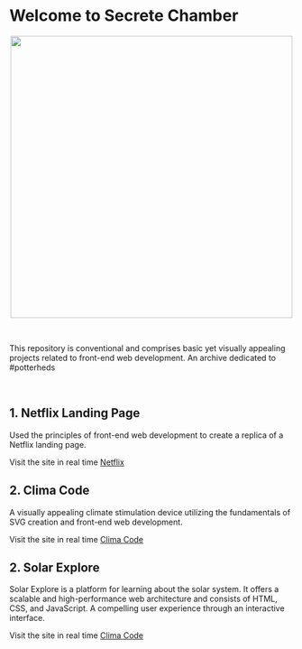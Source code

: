 # Welcome to Secrete Chamber
<p align="center"><img src="https://pm1.narvii.com/6831/5e8b1024f5fee5d43f45be8ca365cda5095865d8v2_hq.jpg" width="500"/></p>
<br>
<p>This repository is conventional and comprises basic yet visually appealing projects related to front-end web development. An archive dedicated to #potterheds </p>
<br>

## 1. Netflix Landing Page
   <p>Used the principles of front-end web development to create a replica of a Netflix landing page.</p>
   Visit the site in real time <a href="https://ottlandingpage.netlify.app/">Netflix</a>

## 2. Clima Code
   <p>A visually appealing climate stimulation device utilizing the fundamentals of SVG creation and front-end web development.</p>
   Visit the site in real time <a href="https://climacode-by-drs.netlify.app/">Clima Code</a>

   ## 2. Solar Explore
   <p>Solar Explore is a platform for learning about the solar system. It offers a scalable and high-performance web architecture and consists of HTML, CSS, and JavaScript. A compelling user experience through an interactive interface.</p>
   Visit the site in real time <a href="https://solar-explore-drs.netlify.app/">Clima Code</a>
